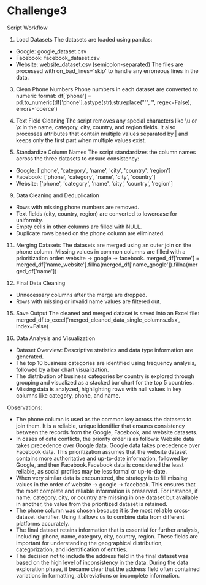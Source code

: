 # Challenge3
Script Workflow
1. Load Datasets
The datasets are loaded using pandas:
-	Google: google_dataset.csv
-	Facebook: facebook_dataset.csv
-	Website: website_dataset.csv (semicolon-separated)
The files are processed with on_bad_lines='skip' to handle any erroneous lines in the data.

3. Clean Phone Numbers
Phone numbers in each dataset are converted to numeric format:
df['phone'] = pd.to_numeric(df['phone'].astype(str).str.replace("'", '', regex=False), errors='coerce')

5. Text Field Cleaning
The script removes any special characters like \u or \x in the name, category, city, country, and region fields.
It also processes attributes that contain multiple values separated by | and keeps only the first part when multiple values exist.

7. Standardize Column Names
The script standardizes the column names across the three datasets to ensure consistency:
-	Google: ['phone', 'category', 'name', 'city', 'country', 'region']
-	Facebook: ['phone', 'category', 'name', 'city', 'country']
-	Website: ['phone', 'category', 'name', 'city', 'country', 'region']

9. Data Cleaning and Deduplication
-	Rows with missing phone numbers are removed.
-	Text fields (city, country, region) are converted to lowercase for uniformity.
-	Empty cells in other columns are filled with NULL.
-	Duplicate rows based on the phone column are eliminated.

11. Merging Datasets
The datasets are merged using an outer join on the phone column. Missing values in common columns are filled with a prioritization order: website -> google -> facebook.
merged_df['name'] = merged_df['name_website'].fillna(merged_df['name_google']).fillna(merged_df['name'])

13. Final Data Cleaning
-	Unnecessary columns after the merge are dropped.
-	Rows with missing or invalid name values are filtered out.

15. Save Output
The cleaned and merged dataset is saved into an Excel file:
merged_df.to_excel('merged_cleaned_data_single_columns.xlsx', index=False)

16. Data Analysis and Visualization
- Dataset Overview: Descriptive statistics and data type information are generated.
- The top 10 business categories are identified using frequency analysis, followed by a bar chart visualization.
- The distribution of business categories by country is explored through grouping and visualized as a stacked bar chart for the top 5 countries. 
- Missing data is analyzed, highlighting rows with null values in key columns like category, phone, and name.  

Observations:
- The phone column is used as the common key across the datasets to join them. It is a reliable, unique identifier that ensures consistency between the records from the Google, Facebook, and website datasets.
- In cases of data conflicts, the priority order is as follows: Website data takes precedence over Google data.
Google data takes precedence over Facebook data. This prioritization assumes that the website dataset contains more authoritative and up-to-date information, followed by Google, and then Facebook.Facebook data is considered the least reliable, as social profiles may be less formal or up-to-date.
- When very similar data is encountered, the strategy is to fill missing values in the order of website -> google -> facebook. This ensures that the most complete and reliable information is preserved. For instance, if name, category, city, or country are missing in one dataset but available in another, the value from the prioritized dataset is retained.
- The phone column was chosen because it is the most reliable cross-dataset identifier. Using it allows us to combine data from different platforms accurately.
- The final dataset retains information that is essential for further analysis, including: phone, name, category, city, country, region. These fields are important for understanding the geographical distribution, categorization, and identification of entities.
- The decision not to include the address field in the final dataset was based on the high level of inconsistency in the data. During the data exploration phase, it became clear that the address field often contained variations in formatting, abbreviations or incomplete information.
